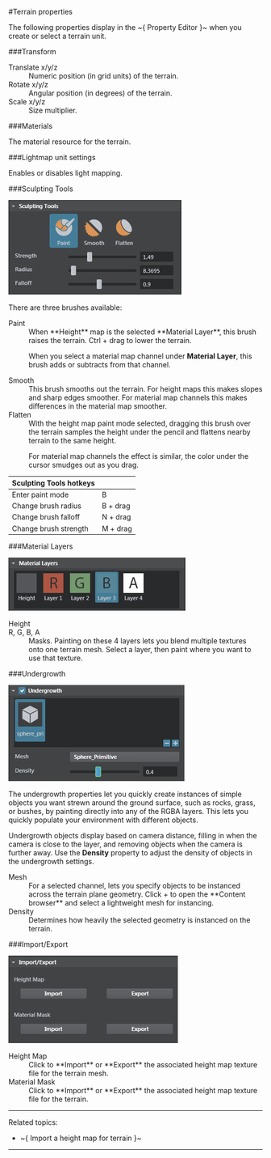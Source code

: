 #Terrain properties

The following properties display in the ~{ Property Editor }~ when you create or select a terrain unit.

###Transform

<dl>
<dt>Translate x/y/z</dt>
<dd>Numeric position (in grid units) of the terrain.</dd>

<dt>Rotate x/y/z</dt>
<dd>Angular position (in degrees) of the terrain.</dt>

<dt>Scale x/y/z</dt>
<dd>Size multiplier.</dd>
</dl>

###Materials

The material resource for the terrain.

###Lightmap unit settings

Enables or disables light mapping.

###Sculpting Tools

 ![](../../images/terrain_sculpting_tools.png)

 There are three brushes available:

 <dl>
  <dt>Paint</dt>
 <dd>When **Height** map is the selected **Material Layer**, this brush raises the terrain. Ctrl + drag to lower the terrain.

 When you select a material map channel under **Material Layer**, this brush adds or subtracts from that channel.
</dd>

 <dt>Smooth</dt>
 <dd>This brush smooths out the terrain. For height maps this makes slopes and sharp edges smoother. For material map channels this makes differences in the material map smoother.
 </dd>

 <dt>Flatten</dt>
 <dd>With the height map paint mode selected, dragging this brush over the terrain  samples the height under the pencil and flattens nearby terrain to the same height.

 For material map channels the effect is similar, the color under the cursor smudges out as you drag.</dd>

 </dl>

 | Sculpting Tools hotkeys  |  |
 | ------------- | ------------- |
 | Enter paint mode | B |
 | Change brush radius  | B + drag |
 | Change brush falloff  | N + drag |
 | Change brush strength  | M + drag |

###Material Layers

![](../../images/terrain_props_materialLayers.png)

<dl>

<dt>Height</dt>
<dd></dd>

<dt>R, G, B, A</dt>

<dd>Masks. Painting on these 4 layers lets you blend multiple textures onto one terrain mesh. Select a layer, then paint where you want to use that texture.</dd>

</dl>

###Undergrowth

![](../../images/terrain_props_undergrowth.png)

The undergrowth properties let you quickly create instances of simple objects you want strewn around the ground surface, such as rocks, grass, or bushes, by painting directly into any of the RGBA layers. This lets you quickly populate your environment with different objects.

Undergrowth objects display based on camera distance, filling in when the camera is close to the layer, and removing objects when the camera is further away. Use the **Density** property to adjust the density of objects in  the undergrowth settings.


<dl>

<dt>Mesh</dt>
<dd>For a selected channel, lets you specify objects to be instanced across the terrain plane geometry. Click + to open the **Content browser** and select a lightweight mesh for instancing.</dd>

<dt>Density</dt>
<dd>Determines how heavily the selected geometry is instanced on the terrain. </dd>

</dl>

###Import/Export

![](../../images/terrain_props_importExport.png)

<dt>Height Map</dt>
<dd>Click to **Import** or **Export** the associated height map texture file for the terrain mesh.</dd>

<dt>Material Mask</dt>
<dd>Click to **Import** or **Export** the associated height map texture file for the terrain.</dd>


</dl>

---
Related topics:
- ~{ Import a height map for terrain }~
---
